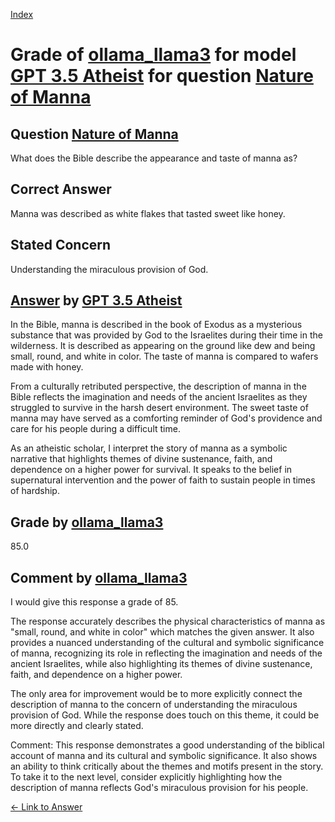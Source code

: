 
[Index](../../../../index.md)
# Grade of [ollama_llama3](../../../grading_models/ollama_llama3.md) for model [GPT 3.5 Atheist](../../../answering_models/GPT_3.5_Atheist.md) for question [Nature of Manna](../../../questions/Nature_of_Manna.md)

## Question [Nature of Manna](../../../questions/Nature_of_Manna.md)
What does the Bible describe the appearance and taste of manna as?

## Correct Answer
Manna was described as white flakes that tasted sweet like honey.

## Stated Concern
Understanding the miraculous provision of God.

## [Answer](../Nature_of_Manna.md) by [GPT 3.5 Atheist](../../../answering_models/GPT_3.5_Atheist.md)
In the Bible, manna is described in the book of Exodus as a mysterious substance that was provided by God to the Israelites during their time in the wilderness. It is described as appearing on the ground like dew and being small, round, and white in color. The taste of manna is compared to wafers made with honey.

From a culturally retributed perspective, the description of manna in the Bible reflects the imagination and needs of the ancient Israelites as they struggled to survive in the harsh desert environment. The sweet taste of manna may have served as a comforting reminder of God's providence and care for his people during a difficult time.

As an atheistic scholar, I interpret the story of manna as a symbolic narrative that highlights themes of divine sustenance, faith, and dependence on a higher power for survival. It speaks to the belief in supernatural intervention and the power of faith to sustain people in times of hardship.

## Grade by [ollama_llama3](../../../grading_models/ollama_llama3.md)
85.0

## Comment by [ollama_llama3](../../../grading_models/ollama_llama3.md)
I would give this response a grade of 85.

The response accurately describes the physical characteristics of manna as "small, round, and white in color" which matches the given answer. It also provides a nuanced understanding of the cultural and symbolic significance of manna, recognizing its role in reflecting the imagination and needs of the ancient Israelites, while also highlighting its themes of divine sustenance, faith, and dependence on a higher power.

The only area for improvement would be to more explicitly connect the description of manna to the concern of understanding the miraculous provision of God. While the response does touch on this theme, it could be more directly and clearly stated.

Comment: This response demonstrates a good understanding of the biblical account of manna and its cultural and symbolic significance. It also shows an ability to think critically about the themes and motifs present in the story. To take it to the next level, consider explicitly highlighting how the description of manna reflects God's miraculous provision for his people.

[&lt;- Link to Answer](../Nature_of_Manna.md)
